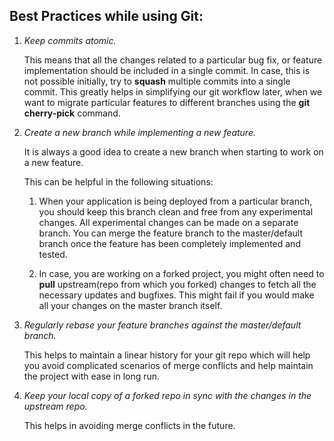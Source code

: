 ## Best Practices while using Git:

1. *Keep commits atomic.*

    This means that all the changes related to a particular bug fix, or feature implementation should be included in a single commit. In case, this is not possible initially, try to **squash** multiple commits into a single commit. This greatly helps in simplifying our git workflow later, when we want to migrate particular features to different branches using the **git cherry-pick** command.

2. *Create a new branch while implementing a new feature.*

    It is always a good idea to create a new branch when starting to work on a new feature.

    This can be helpful in the following situations:
    1. When your application is being deployed from a particular branch, you should keep this branch clean and free from any experimental changes. All experimental changes can be made on a separate branch. You can merge the feature branch to the master/default branch once the feature has been completely implemented and tested.

    2. In case, you are working on a forked project, you might often need to **pull** upstream(repo from which you forked) changes to fetch all the necessary updates and bugfixes. This might fail if you would make all your changes on the master branch itself.

3. *Regularly rebase your feature branches against the master/default branch.*

    This helps to maintain a linear history for your git repo which will help you avoid complicated scenarios of merge conflicts and help maintain the project with ease in long run.

4. *Keep your local copy of a forked repo in sync with the changes in the upstream repo.*

    This helps in avoiding merge conflicts in the future.